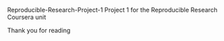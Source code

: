 Reproducible-Research-Project-1
Project 1 for the Reproducible Research Coursera unit

Thank you for reading
